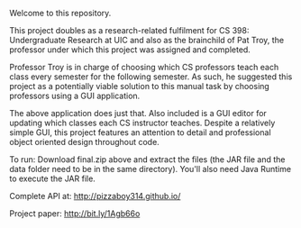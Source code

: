 Welcome to this repository.

This project doubles as a research-related fulfilment for 
CS 398: Undergraduate Research at UIC and also as the brainchild
of Pat Troy, the professor under which this project was assigned
and completed.

Professor Troy is in charge of choosing which CS professors teach each 
class every semester for the following semester. As such, he suggested
this project as a potentially viable solution to this manual task
by choosing professors using a GUI application. 

The above application does just that. Also included is a GUI editor 
for updating which classes each CS instructor teaches. Despite a 
relatively simple GUI, this project features an attention to detail 
and professional object oriented design throughout code. 

To run: Download final.zip above and extract the files 
(the JAR file and the data folder need to be in the same directory).
You'll also need Java Runtime to execute the JAR file.

Complete API at: http://pizzaboy314.github.io/

Project paper: http://bit.ly/1Agb66o